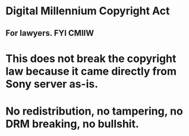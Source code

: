 # Digital Millennium Copyright Act
## For lawyers. FYI CMIIW
# This does not break the copyright law because it came directly from Sony server as-is.
# No redistribution, no tampering, no DRM breaking, no bullshit.